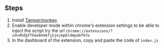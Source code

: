 ## Steps
1. Install [Tampermonkey](https://chromewebstore.google.com/detail/tampermonkey/dhdgffkkebhmkfjojejmpbldmpobfkfo)
2. Enable developer mode within chrome's extension settings to be able to inject the script try the url `chrome://extensions/?id=dhdgffkkebhmkfjojejmpbldmpobfkfo`
3. In the dashboard of the extension, copy and paste the code of `index.js`
